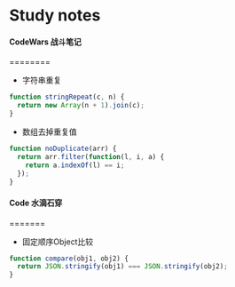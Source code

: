 Study notes
========

#### CodeWars 战斗笔记 
========

- 字符串重复

```javascript
function stringRepeat(c, n) {
  return new Array(n + 1).join(c);
}
```

- 数组去掉重复值

```javascript
function noDuplicate(arr) {
  return arr.filter(function(l, i, a) {
    return a.indexOf(l) == i;
  });
}
```

#### Code 水滴石穿
=======

- 固定顺序Object比较

```javascript
function compare(obj1, obj2) {
  return JSON.stringify(obj1) === JSON.stringify(obj2);
}
```
